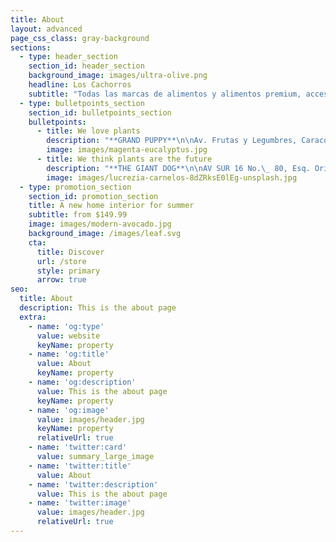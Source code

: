 ```yaml
---
title: About
layout: advanced
page_css_class: gray-background
sections:
  - type: header_section
    section_id: header_section
    background_image: images/ultra-olive.png
    headline: Los Cachorros
    subtitle: "Todas las marcas de alimentos y alimentos premium, accesorios,\_ juguetes y premios para tus mascotas a los mejores precios. Inicia tu negocio con nuestros precios de mayoreo. Encuéntranos lo más cerca de ti, tenemos 10 tiendas en distintas ubicaciones alrededor de toda la Ciudad de México encuentra la más cercana a ti. \n"
  - type: bulletpoints_section
    section_id: bulletpoints_section
    bulletpoints:
      - title: We love plants
        description: "**GRAND PUPPY**\n\nAv. Frutas y Legumbres, Caracol 1 G-H,\_ Central de Abasto,\_\n\nAlc. Iztapalapa, CDMX C.P. 09040\n\nTel: 5570902496\n\nCel: 5624418690\n\n**CACHORROS**\n\nAv Frutas y Legumbres Edif 4 Local 15, Central de Abasto,\_\n\nAlc. Iztapalapa, CDMX C.P. 09040\n\nTel: 5556001586\n\nCel: 5548073513\n\n**CACHORRITOS**\n\nAv Frutas y Legumbres Edif 3 Local 1 y 2, Central de Abasto,\_\n\nAlc. Iztapalapa, CDMX C.P. 09040\n\nTel: 5556949266\n\nCel: 5539598129\n\n**GRAND PUPPY ROMA**\n\nCalle Medellín No. 209, Col. Roma Sur\n\nAlc. Cuauhtémoc, CDMX. C.P. 06760\n\nTel: 5572625500\n\nCel: 5517789125\n\n"
        image: images/magenta-eucalyptus.jpg
      - title: We think plants are the future
        description: "**THE GIANT DOG**\n\nAV SUR 16 No.\_ 80, Esq. Oriente 243 – A\n\nCol. Agrícola Oriental. CDMX, C.P. 08500\n\nTel: 5541683632\n\nCel: 5539261478\n\n\n\n**GRAND DOG ORIENTAL**\n\nSur 24 No. 412 esq. Ote. 253 Col. Agrícola Oriental Alc. Iztacalco, 08500 CDMX\n\nTel : 5568403891\n\nCel: 5520835339\n\n**CACHORRITOS ORIENTAL**\n\nSur 24 No. 31, Col. Agrícola Oriental Alc. Iztacalco, 08500 CDMX\n\nTel : 5588499036\n\nCel: 5548060687\n\n\n\n**GRAND PUPPY ORIENTAL**\n\nAV SUR 16 No.\_ 449 Local B, Entre calle 2 de Sur 16 y Retorno 3 de Sur 16\n\nCol. Agrícola Oriental, Alc. Iztacalco, CDMX, C.P. 08500\n\nTel: 5587557387\n\nCel: 5539241690\n\n\n\n**UNIDAD RASTRO**\n\nInterior del Mercado Unidad Rastro Locales 92 - 92 – 94.\_\n\nEstaño 350, Col. Felipe Ángeles, Alc. Venustiano Carranza, C.P. 15310 CDMX\n\nTel: 5588793527\n\nCel: 5535062116\n"
        image: images/lucrezia-carnelos-8dZRksE0lEg-unsplash.jpg
  - type: promotion_section
    section_id: promotion_section
    title: A new home interior for summer
    subtitle: from $149.99
    image: images/modern-avocado.jpg
    background_image: /images/leaf.svg
    cta:
      title: Discover
      url: /store
      style: primary
      arrow: true
seo:
  title: About
  description: This is the about page
  extra:
    - name: 'og:type'
      value: website
      keyName: property
    - name: 'og:title'
      value: About
      keyName: property
    - name: 'og:description'
      value: This is the about page
      keyName: property
    - name: 'og:image'
      value: images/header.jpg
      keyName: property
      relativeUrl: true
    - name: 'twitter:card'
      value: summary_large_image
    - name: 'twitter:title'
      value: About
    - name: 'twitter:description'
      value: This is the about page
    - name: 'twitter:image'
      value: images/header.jpg
      relativeUrl: true
---
```

